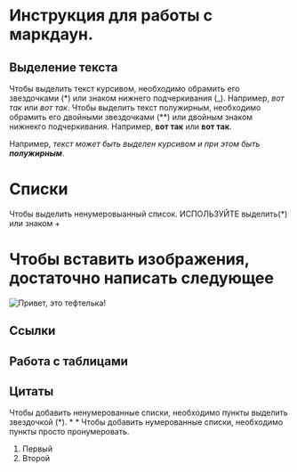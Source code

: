 # Инструкция для работы с маркдаун.


## Выделение текста
Чтобы выделить текст курсивом, необходимо обрамить его звездочками (*) или знаком
нижнего подчеркивания (_). 
Например, *вот так* или _вот так_.
Чтобы выделить текст полужирным, необходимо обрамить его двойными звездочками (**) или 
двойным знаком нижнекго подчеркивания.
Например, **вот так** или __вот так__.

Например, _текст может быть выделен курсивом и при этом быть **полужирным**_.

# Списки
Чтобы выделить ненумеровыанный список.
ИСПОЛЬЗУЙТЕ выделить(*) или знаком +

# Чтобы вставить изображения, достаточно написать следующее
![Привет, это тефтелька!](file.jpg)

## Ссылки
## Работа с таблицами
## Цитаты

Чтобы добавить ненумерованные списки, необходимо
пункты выделить звездочкой (*).
*
*
Чтобы добавить нумерованные списки,
необходимо пункты просто пронумеровать.
1. Первый
2. Второй
